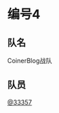 <!--
 * @Author: 33357
 * @Date: 2021-05-14 11:08:21
 * @LastEditTime: 2021-05-15 23:46:05
 * @LastEditors: 33357
-->

# 编号4

## 队名

CoinerBlog战队

## 队员

[@33357](https://github.com/33357)
